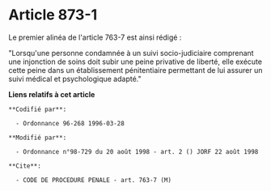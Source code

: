 # Article 873-1

Le premier alinéa de l'article 763-7 est ainsi rédigé :

"Lorsqu'une personne condamnée à un suivi socio-judiciaire comprenant une injonction de soins doit subir une peine privative
de liberté, elle exécute cette peine dans un établissement pénitentiaire permettant de lui assurer un suivi médical et
psychologique adapté."

**Liens relatifs à cet article**

	**Codifié par**:

	  - Ordonnance 96-268 1996-03-28

	**Modifié par**:

	  - Ordonnance n°98-729 du 20 août 1998 - art. 2 () JORF 22 août 1998

	**Cite**:

	  - CODE DE PROCEDURE PENALE - art. 763-7 (M)
